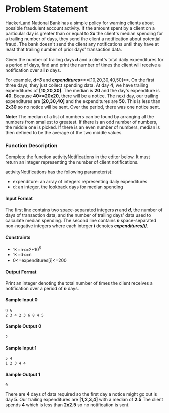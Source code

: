 # Problem Statement
HackerLand National Bank has a simple policy for warning clients about possible fraudulent account activity. If the amount spent by a client on a particular day is greater than or equal to **2x** the client's median spending for a trailing number of days, they send the client a notification about potential fraud. The bank doesn't send the client any notifications until they have at least that trailing number of prior days' transaction data.

Given the number of trailing days ***d*** and a client's total daily expenditures for a period of  days, find and print the number of times the client will receive a notification over all ***n*** days.

For example, ***d=3*** and ***expenditures*****=[10,20,30,40,50]**. On the first three days, they just collect spending data. At day **4**, we have trailing expenditures of **[10,20,30]**. The median is **20** and the day's expenditure is **40**. Because **40>=20x20**, there will be a notice. The next day, our trailing expenditures are **[20,30,40]** and the expenditures are **50**. This is less than **2x30** so no notice will be sent. Over the period, there was one notice sent.

**Note:** The median of a list of numbers can be found by arranging all the numbers from smallest to greatest. If there is an odd number of numbers, the middle one is picked. If there is an even number of numbers, median is then defined to be the average of the two middle values.

### Function Description

Complete the function activityNotifications in the editor below. It must return an integer representing the number of client notifications.

activityNotifications has the following parameter(s):

+ expenditure: an array of integers representing daily expenditures
+ d: an integer, the lookback days for median spending

#### Input Format

The first line contains two space-separated integers ***n*** and ***d***, the number of days of transaction data, and the number of trailing days' data used to calculate median spending.
The second line contains ***n*** space-separated non-negative integers where each integer ***i*** denotes ***expenditures[i]***.

#### Constraints
+ 1<=n<=2*10<sup>5</sup>
+ 1<=d<=n
+ 0<=expenditures[i]<=200

#### Output Format

Print an integer denoting the total number of times the client receives a notification over a period of ***n*** days.

#### Sample Input 0
```
9 5
2 3 4 2 3 6 8 4 5
```
#### Sample Output 0
```
2
```
#### Sample Input 1
```
5 4
1 2 3 4 4
```
#### Sample Output 1
```
0
```
There are **4** days of data required so the first day a notice might go out is day **5**. Our trailing expenditures are **[1,2,3,4]** with a median of **2.5** The client spends **4** which is less than **2x2.5** so no notification is sent.